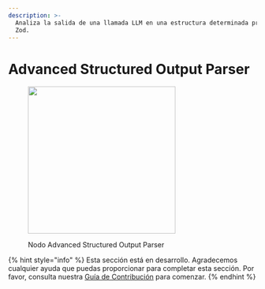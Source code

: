 ```yaml
---
description: >-
  Analiza la salida de una llamada LLM en una estructura determinada proporcionando un esquema
  Zod.
---
```


# Advanced Structured Output Parser

<figure><img src="../../../.gitbook/assets/image (129).png" alt="" width="299"><figcaption><p>Nodo Advanced Structured Output Parser</p></figcaption></figure>

{% hint style="info" %}
Esta sección está en desarrollo. Agradecemos cualquier ayuda que puedas proporcionar para completar esta sección. Por favor, consulta nuestra [Guía de Contribución](../../../contributing/) para comenzar.
{% endhint %}
